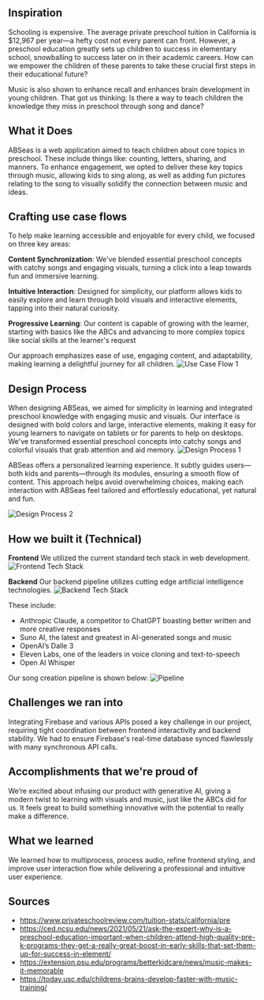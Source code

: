 ## Inspiration
Schooling is expensive. The average private preschool tuition in California is $12,967 per year—a hefty cost not every parent can front. However, a preschool education greatly sets up children to success in elementary school, snowballing to success later on in their academic careers. How can we empower the children of these parents to take these crucial first steps in their educational future?

Music is also shown to enhance recall and enhances brain development in young children. That got us thinking: Is there a way to teach children the knowledge they miss in preschool through song and dance?

## What it Does
ABSeas is a web application aimed to teach children about core topics in preschool. These include things like: counting, letters, sharing, and manners. To enhance engagement, we opted to deliver these key topics through music, allowing kids to sing along, as well as adding fun pictures relating to the song to visually solidify the connection between music and ideas.

## Crafting use case flows
To help make learning accessible and enjoyable for every child, we focused on three key areas:

**Content Synchronization**: We've blended essential preschool concepts with catchy songs and engaging visuals, turning a click into a leap towards fun and immersive learning.

**Intuitive Interaction**: Designed for simplicity, our platform allows kids to easily explore and learn through bold visuals and interactive elements, tapping into their natural curiosity.

**Progressive Learning**: Our content is capable of growing with the learner, starting with basics like the ABCs and advancing to more complex topics like social skills at the learner's request

Our approach emphasizes ease of use, engaging content, and adaptability, making learning a delightful journey for all children.
![Use Case Flow 1](https://cdn.discordapp.com/attachments/1220620651501453323/1226675733913665588/image.png?ex=6625a1cd&is=66132ccd&hm=875630e226bea72a4cf9f2c982433d49391b97edb208d86dc6e5651f92bc484d&=&format=webp&quality=lossless&width=1226&height=690)

## Design Process
When designing ABSeas, we aimed for simplicity in learning and integrated preschool knowledge with engaging music and visuals. Our interface is designed with bold colors and large, interactive elements, making it easy for young learners to navigate on tablets or for parents to help on desktops. We've transformed essential preschool concepts into catchy songs and colorful visuals that grab attention and aid memory.
![Design Process 1](https://cdn.discordapp.com/attachments/1220620651501453323/1226675081044820029/image.png?ex=6625a131&is=66132c31&hm=bd45855e99634536eefece75dcc21faff0ccc0ae9b2a44c9531b3494cf5580e4&=&format=webp&quality=lossless&width=1226&height=690)

ABSeas offers a personalized learning experience. It subtly guides users—both kids and parents—through its modules, ensuring a smooth flow of content. This approach helps avoid overwhelming choices, making each interaction with ABSeas feel tailored and effortlessly educational, yet natural and fun.

![Design Process 2](https://cdn.discordapp.com/attachments/1220620651501453323/1226673408817758238/image.png?ex=66259fa3&is=66132aa3&hm=f60b42737e0faccdc87f3295057d6cb493ae77651341f3a616ee67a29b569928&=&format=webp&quality=lossless&width=1226&height=690)

## How we built it (Technical)
**Frontend**
We utilized the current standard tech stack in web development.
![Frontend Tech Stack](https://media.discordapp.net/attachments/1220620651501453323/1226454805778796585/ABSeas.png?ex=6624d40c&is=66125f0c&hm=034cff420f32d150d1106c9659354db4408397d00ddafa7220a81467d9d5352b&=&format=webp&quality=lossless&width=1226&height=690)

**Backend**
Our backend pipeline utilizes cutting edge artificial intelligence technologies. 
![Backend Tech Stack](https://media.discordapp.net/attachments/1220620651501453323/1226556424960872489/image.png?ex=662532b0&is=6612bdb0&hm=8cae064a3b1118bdf75671d9c3d6a6f5e5ed393096c7ac9f04fd8edb82180d52&=&format=webp&quality=lossless&width=859&height=482)

These include:
- Anthropic Claude, a competitor to ChatGPT boasting better written and more creative responses
- Suno AI, the latest and greatest in AI-generated songs and music
- OpenAI’s Dalle 3
- Eleven Labs, one of the leaders in voice cloning and text-to-speech
- Open AI Whisper

Our song creation pipeline is shown below:
![Pipeline](https://media.discordapp.net/attachments/1220620651501453323/1226473021179691051/pipeline.png?ex=6624e503&is=66127003&hm=ddfcb3418ed26c5d3ba14037755f72eae5c15c84e2257b52c88400c6b67a076a&=&format=webp&quality=lossless&width=1226&height=689)

## Challenges we ran into
Integrating Firebase and various APIs posed a key challenge in our project, requiring tight coordination between frontend interactivity and backend stability. We had to ensure Firebase's real-time database synced flawlessly with many synchronous API calls.

## Accomplishments that we're proud of
We’re excited about infusing our product with generative AI, giving a modern twist to learning with visuals and music, just like the ABCs did for us. It feels great to build something innovative with the potential to really make a difference.

## What we learned
We learned how to multiprocess, process audio, refine frontend styling, and improve user interaction flow while delivering a professional and intuitive user experience.

## Sources
* https://www.privateschoolreview.com/tuition-stats/california/pre
* https://ced.ncsu.edu/news/2021/05/21/ask-the-expert-why-is-a-preschool-education-important-when-children-attend-high-quality-pre-k-programs-they-get-a-really-great-boost-in-early-skills-that-set-them-up-for-success-in-element/
* https://extension.psu.edu/programs/betterkidcare/news/music-makes-it-memorable
* https://today.usc.edu/childrens-brains-develop-faster-with-music-training/